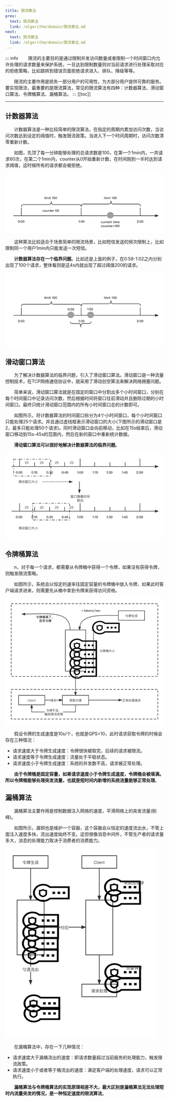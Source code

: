 ```yaml
---
title: 限流算法
prev:
  text: 限流算法
  link: /algorithm/domain/限流算法.md
next:
  text: 限流算法
  link: /algorithm/domain/限流算法.md
---
```

::: info
&#8195;&#8195;限流的主要目的是通过限制并发访问数量或者限制一个时间窗口内允许处理的请求数量来保护系统，一旦达到限制数量则对当前请求进行处理采取对应的拒绝策略，比如跳转到错误页面拒绝请求进入、排队、降级等等。

&#8195;&#8195;限流的主要作用是损失一部分用户的可用性，为大部分用户提供可靠的服务。要实现限流，最重要的是限流算法，常见的限流算法有四种：计数器算法、滑动窗口算法、令牌桶算法、漏桶算法。
:::
[[toc]]
***

## 计数器算法
&#8195;&#8195;计数器算法是一种比较简单的限流算法，在指定的周期内累加访问次数，当访问次数达到设定的阈值时，触发限流政策。当进入下一个时间周期时，访问次数清零重新计数。

&#8195;&#8195;如图，先顶了每一分钟能够处理的总请求数是100，在第一个1min内，一共请求60次，在第二个1min内，counter从0开始重新计数，在时间刚到一半时达到请求阈值，这时候所有的请求都会被拒绝。

![计数器算法](/images/algorithm/domain/计数器算法.png)

&#8195;&#8195;这种算法比较适合于场景简单的限流场景，比如短信发送的频次限制上，比如限制同一个用户1min内只能发送一次短信。

&#8195;&#8195;**计数器算法存在一个临界问题**。比如还是上面的例子，在0:58-1:02之内分别出现了100个请求，整体看则是这4s内就出现了超过阈值200的请求。

![计数器算法临界问题](/images/algorithm/domain/计数器算法临界问题.png)

## 滑动窗口算法

&#8195;&#8195;为了解决计数器算法的临界问题，引入了滑动窗口算法。滑动窗口是一种流量控制技术，在TCP网络通信协议中，就采用了滑动创空算法来解决网络拥塞问题。

&#8195;&#8195;简单来说，滑动窗口算法就是在固定的窗口中分割出多个小时间窗口，分别在每个时间窗口中记录访问次数，然后根据时间将窗口往前滑动并且删除过期的小时间窗口。最终只统计滑动窗口范围内的所有小时间窗口总的计数即可。

&#8195;&#8195;如图所示，将计数器算法的时间窗口拆分为4个小时间窗口，每个小时间窗口只能处理25个请求。并且通过虚线框表示滑动窗口的大小(下图所示的滑动窗口是2，最多只能处理50个请求)。同时滑动窗口会向前移动，比如在15s结束后，滑动窗口移动到15s-45s的范围内，然后在新的窗口中重新统计数据。

&#8195;&#8195;**滑动窗口算法可以很好地解决计数器算法的临界问题**。

![滑动窗口算法](/images/algorithm/domain/滑动窗口算法.png)

## 令牌桶算法

&#8195;&#8195;n，对于每一个请求，都需要从令牌桶中获得一个令牌，如果没有获得令牌，则触发限流策略。

&#8195;&#8195;如图所示，系统会以恒定的速率往固定容量的令牌桶中放入令牌，如果此时客户端请求进来，则需要先从桶中拿到令牌来获得访问资格。

![令牌桶算法](/images/algorithm/domain/令牌桶算法.png)

&#8195;&#8195;假设令牌的生成速度是10s/个，也就是QPS=10，此时请求获取令牌的时候会存在三种情况：
- 请求速度大于令牌生成速度：令牌很快被取完，后续的请求被限流。
- 请求速度等于令牌生成速度：流量处于平稳状态。
- 请求速度小于令牌生成速度：系统的并发数不高，请求被正常处理。


&#8195;&#8195;**由于令牌桶是固定容量，如果请求速度小于令牌生成速度，令牌桶会被填满。所以令牌桶能够处理突发流量，也就是短时间内新增的系统流量能够正常处理**。

## 漏桶算法
&#8195;&#8195;漏桶算法主要作用是控制数据注入网络的速度，平滑网络上的突发流量(削峰)。

&#8195;&#8195;如图所示，漏铜也是维护一个容器，这个容器会以恒定的速度流出水，不管上面注入速度多快，流出速度始终不变。这但很像消息中间件，不管生产者的请求量多大，消息的处理能力取决于消费者的消费能力。

![漏桶算法](/images/algorithm/domain/漏桶算法.png)

&#8195;&#8195;在漏桶算法中，存在一下几种情况：
- 请求速度大于漏桶流出的速度：即请求数量超过当前服务的处理能力，触发限流政策。
- 请求速度小于或者等于桶流出的速度：满足客户端的处理速度，请求可以正常执行。

&#8195;&#8195;**漏桶算法与令牌桶算法的实现原理相差不大，最大区别是漏桶算法无法处理短时内流量突发的情况，是一种恒定速度的限流算法**。
